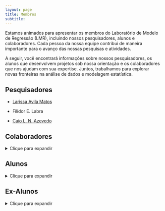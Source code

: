 ```yaml
---
layout: page
title: Membros
subtitle:
---
```


Estamos animados para apresentar os membros do Laboratório de Modelo de Regressão (LMR), incluindo nossos pesquisadores, alunos e colaboradores. Cada pessoa da nossa equipe contribui de maneira importante para o avanço das nossas pesquisas e atividades.

A seguir, você encontrará informações sobre nossos pesquisadores, os alunos que desenvolvem projetos sob nossa orientação e os colaboradores que nos ajudam com sua expertise. Juntos, trabalhamos para explorar novas fronteiras na análise de dados e modelagem estatística.


## Pesquisadores

- [Larissa Avila Matos](https://larissamatos.github.io/)

- Filidor E. Labra

- [Caio L. N. Azevedo](https://www.ime.unicamp.br/~cnaber/)


## Colaboradores
<details>
  <summary>Clique para expandir</summary>
  <ul>
    <li> Prof. Ming-Hui Chen, Department of Statistics, University of Connecticut - UCONN, USA </li>
    <li> Prof. Mauricio Castro Cepero, Departamento de Estadística, Pontificia Universidad Católica de Chile, Santiago, Chile </li>
    <li> Prof. Víctor Hugo Lachos Dávila, Department of Statistics, University of Connecticut - UCONN, USA </li>
    <li> Prof. Celso Rômulo Barbosa Cabral, Departamento de Estatística, Universidade Federal do Amazonas - UFAM </li>
    <li> Prof. Marcos Oliveira Prates, Departamento de Estatística, Universidade Federal de Minas Gerais - UFMG </li>
    <li> Prof. Christian Eduardo Galarza Morales, ESPOL Polytechnic University - Escuela Superior Politécnica del Litoral, ESPOL - Facultad de Ciencias Naturales y Matemáticas, FCNM </li>
    <li> Profa. Fernanda Lang Schumacher: The Ohio State University, Columbus, Ohio/EUA </li>
  </ul>
</details>

## Alunos
<details>
  <summary>Clique para expandir</summary>
  <ul>
    <li> Carina Brunehilde Pinto da Silva</li>
    <li> Katherine Andreina Loor Valeriano</li>
    <li> Keyliane Travassos Almeida da Silva</li>
    <li> Francisco Hildemar Calixto de Alencar</li>
  </ul>
</details>

## Ex-Alunos
<details>
  <summary>Clique para expandir</summary>
  <ul>
    <li> Christian Eduardo Galarza Morales</li>
    <li> Fernanda Lang Schumacher</li>
    <li> Jose Alejandro Ordoñez</li>
    <li> Letícia Bettine Infante</li>
    <li> Marcela Nuñez Lemus</li>
    <li> Thalita do Bem Mattos</li>
    <li> Vitor Macedo Rocha</li>
  </ul>
</details>
